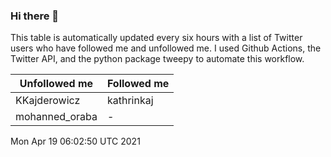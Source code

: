 ### Hi there 👋

This table is automatically updated every six hours with a list of Twitter users who have followed me and unfollowed me. I used Github Actions, the Twitter API, and the python package tweepy to automate this workflow.

| Unfollowed me |  Followed me |
| --- | --- |
|KKajderowicz|kathrinkaj|
|mohanned_oraba|-|
Mon Apr 19 06:02:50 UTC 2021
